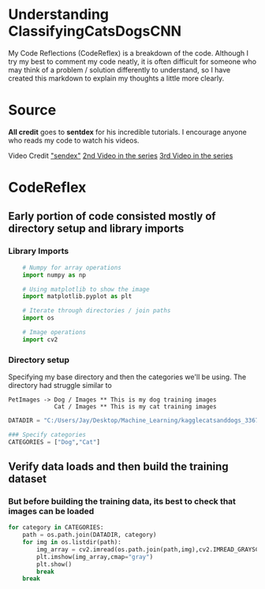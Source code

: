 # Understanding ClassifyingCatsDogsCNN
My Code Reflections (CodeReflex) is a breakdown of the code. Although I try my best to comment my code neatly, it is often difficult for someone who may think of a problem / solution differently to understand, so I have created this markdown to explain my thoughts a little more clearly.

# Source
**All credit** goes to **sentdex** for his incredible tutorials. I encourage anyone who reads my code to watch his videos.

Video Credit
["sendex"](https://www.youtube.com/user/sentdex "sentdex YouTube Channel")
[2nd Video in the series](https://www.youtube.com/watch?v=j-3vuBynnOE "Convolutional Neural Networks...")
[3rd Video in the series](https://www.youtube.com/watch?v=WvoLTXIjBYU "Convolutional Neural Networks...")

# CodeReflex

## Early portion of code consisted mostly of directory setup and library imports

### Library Imports
```python
    # Numpy for array operations
    import numpy as np

    # Using matplotlib to show the image
    import matplotlib.pyplot as plt

    # Iterate through directories / join paths
    import os

    # Image operations
    import cv2
```

### Directory setup
Specifying my base directory and then the categories we'll be using. The directory had struggle similar to
        
    PetImages -> Dog / Images ** This is my dog training images
                 Cat / Images ** This is my cat training images

```python
DATADIR = "C:/Users/Jay/Desktop/Machine_Learning/kagglecatsanddogs_3367a/PetImages"

### Specify categories
CATEGORIES = ["Dog","Cat"]
```

## Verify data loads and then build the training dataset

### But before building the training data, its best to check that images can be loaded

```python
for category in CATEGORIES:
    path = os.path.join(DATADIR, category)
    for img in os.listdir(path):
        img_array = cv2.imread(os.path.join(path,img),cv2.IMREAD_GRAYSCALE)
        plt.imshow(img_array,cmap="gray")
        plt.show()
        break
    break
```
